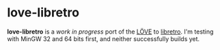 # love-libretro

**love-libretro** is a *work in progress* port of the [LÖVE](https://love2d.org/) to [libretro](http://www.libretro.com/). I'm testing with MinGW 32 and 64 bits first, and neither successfully builds yet.